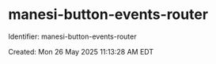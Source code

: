 # manesi-button-events-router

Identifier: manesi-button-events-router

Created: Mon 26 May 2025 11:13:28 AM EDT
